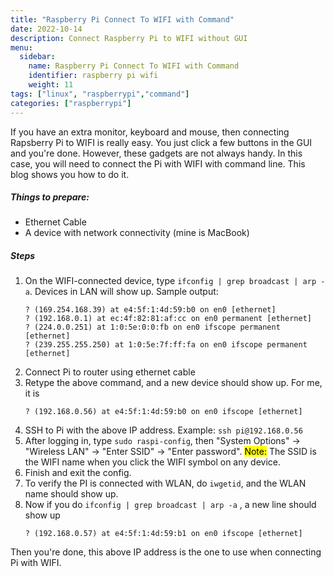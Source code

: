 ```yaml
---
title: "Raspberry Pi Connect To WIFI with Command"
date: 2022-10-14
description: Connect Raspberry Pi to WIFI without GUI
menu:
  sidebar:
    name: Raspberry Pi Connect To WIFI with Command 
    identifier: raspberry pi wifi
    weight: 11
tags: ["linux", "raspberrypi","command"]
categories: ["raspberrypi"]
---
```


If you have an extra monitor, keyboard and mouse, then connecting Rapsberry Pi to WIFI is really easy. You just click a few buttons in the GUI and you're done. However, these gadgets are not always handy. In this case, you will need to connect the Pi with WIFI with command line. This blog shows you how to do it. 
 
##### Things to prepare:

* Ethernet Cable  
* A device with network connectivity (mine is MacBook)

##### Steps

1. On the WIFI-connected device, type `ifconfig | grep broadcast | arp -a`. Devices in LAN will show up. Sample output:
	```
	? (169.254.168.39) at e4:5f:1:4d:59:b0 on en0 [ethernet]
	? (192.168.0.1) at ec:4f:82:81:af:cc on en0 permanent [ethernet]
	? (224.0.0.251) at 1:0:5e:0:0:fb on en0 ifscope permanent [ethernet]
	? (239.255.255.250) at 1:0:5e:7f:ff:fa on en0 ifscope permanent [ethernet]
	```
2. Connect Pi to router using ethernet cable
3. Retype the above command, and a new device should show up. For me, it is 
	```
	? (192.168.0.56) at e4:5f:1:4d:59:b0 on en0 ifscope [ethernet]
	```
4. SSH to Pi with the above IP address. Example: `ssh pi@192.168.0.56`
5. After logging in, type `sudo raspi-config`, then "System Options" -> "Wireless LAN" -> "Enter SSID" -> "Enter password". <mark>Note:</mark> The SSID is the WIFI name when you click the WIFI symbol on any device. 
6. Finish and exit the config.
7. To verify the PI is connected with WLAN, do `iwgetid`, and the WLAN name should show up. 
8. Now if you do `ifconfig | grep broadcast | arp -a` , a new line should show up 
	```
	? (192.168.0.57) at e4:5f:1:4d:59:b1 on en0 ifscope [ethernet]
	```

Then you're done, this above IP address is the one to use when connecting Pi with WIFI. 
